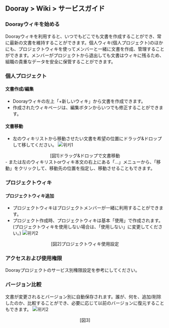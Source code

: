 ## Dooray > Wiki > サービスガイド

### Doorayウィキを始める
Doorayウィキを利用すると、いつでもどこでも文書を作成することができ、常に最新の文書を維持することができます。個人ウィキ(個人プロジェクト)のほかにも、プロジェクトウィキを使ってメンバーと一緒に文書を作成、管理することができます。メンバーがプロジェクトから退出しても文書はウィキに残るため、組職の貴重なデータを安全に保管することができます。

### 個人プロジェクト
#### 文書作成/編集
-	Doorayウィキの左上「+新しいウィキ」から文書を作成できます。
-	作成されたウィキページは、編集ボタンからいつでも修正することができます。

#### 文書移動 
-	左のウィキリストから移動させたい文書を希望の位置にドラッグ&ドロップして移してください。
![위키1](http://static.toastoven.net/prod_dooray_wiki/wiki1.png)
<center>[図1]ドラッグ&ドロップで文書移動</center>
- または左のウィキリストorウィキ本文の右上にある「…」メニューから、「移動」をクリックして、移動先の位置を指定し、移動させることもできます。

### プロジェクトウィキ
#### プロジェクトウィキ追加
-	プロジェクトウィキはプロジェクトメンバーが一緒に利用することができます。
-	プロジェクト作成時、プロジェクトウィキは基本「使用」で作成されます。 (プロジェクトウィキを使用しない場合は、「使用しない」に変更してください。)
![위키2](http://static.toastoven.net/prod_dooray_wiki/wiki2.png)
<center>[図2]プロジェクトウィキ使用設定</center>

### アクセスおよび使用権限
Doorayプロジェクトのサービス別権限設定を参考にしてください。

### バージョン比較
文書が変更されるとバージョン別に自動保存されます。誰が、何を、追加/削除したのか、比較することができ、必要に応じて以前のバージョンに復元することもできます。
![위키2](http://static.toastoven.net/prod_dooray_wiki/wiki2.png)
<center>[図3]</center>
